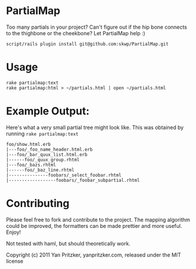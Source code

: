 PartialMap
==========

Too many partials in your project? Can't figure out if the hip bone
connects to the thighbone or the cheekbone? Let PartialMap help :)

    script/rails plugin install git@github.com:skwp/PartialMap.git

Usage
=======

    rake partialmap:text
    rake partialmap:html > ~/partials.html | open ~/partials.html

Example Output:
=======

Here's what a very small partial tree might look like. This was
obtained by running `rake partialmap:text`

    foo/show.html.erb
    |---foo/_foo_name_header.html.erb
    |---foo/_bar_quux_list.html.erb
    |------foo/_quux_group.rhtml
    |---foo/_bazs.rhtml
    |------foo/_baz_line.rhtml
    |---------------foobars/_select_foobar.rhtml
    |------------------foobars/_foobar_subpartial.rhtml

Contributing
=======

Please feel free to fork and contribute to the project. The mapping
algorithm could be improved, the formatters can be made prettier
and more useful. Enjoy!

Not tested with haml, but should theoretically work.

Copyright (c) 2011 Yan Pritzker, yanpritzker.com, released under the MIT license
